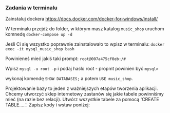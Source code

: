 ### Zadania w terminalu
 Zainstaluj dockera https://docs.docker.com/docker-for-windows/install/
 
 W terminalu przejdź do folder, w którym masz katalog `music_shop`
 uruchom komnedę `docker-compose up -d`
 
 Jeśli Ci się wszystko poprawnie zainstalowało to wpisz w terminalu: `docker exec -it mysql_music_shop bash`
 
 Powinieneś mieć jakiś taki prompt: `root@007a475cf0eb:/# `
 
 Wpisz `mysql -u root -p` i podaj hasło root - propmt powinien być `mysql>`



wykonaj komendę `SHOW DATABASES;` a potem `USE music_shop`. 

Projektowanie bazy to jeden z ważniejszych etapów tworzenia aplikacji. 
Chcemy utworzyć sklep internetowy zastanów się jakie tabele powinniśmy mieć (na razie bez relacji).
Utwórz wszystkie tabele za pomocą 'CREATE TABLE.....'.
Zapisz kody i wstaw poniżej:

